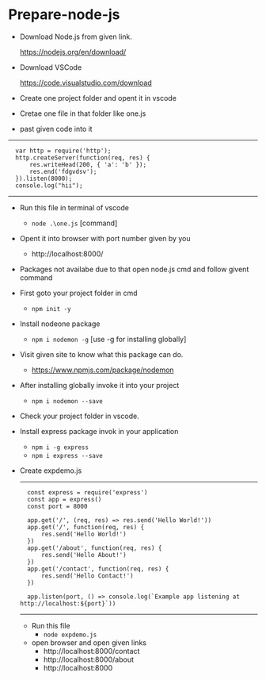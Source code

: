 # Prepare-node-js

- Download Node.js from given link.
  
  https://nodejs.org/en/download/

- Download VSCode

  https://code.visualstudio.com/download

- Create one project folder and opent it in vscode
- Cretae one file in that folder like one.js
- past given code into it 
***
      var http = require('http');
      http.createServer(function(req, res) {
          res.writeHead(200, { 'a': 'b' });
          res.end('fdgvdsv');
      }).listen(8000);
      console.log("hii");
***
- Run this file in terminal of vscode
  - `node .\one.js` [command]
- Opent it into browser with port number given by you
  - http://localhost:8000/
  
- Packages not availabe due to that open node.js cmd and follow givent command
- First goto your project folder in cmd
    - `npm init -y`

- Install nodeone package
  - `npm i nodemon -g` [use -g for installing globally]
- Visit given site to know what this package can do.
  - https://www.npmjs.com/package/nodemon
- After installing globally invoke it into your project
  - `npm i nodemon --save`
- Check your project folder in vscode.

- Install express package invok in your application
  - `npm i -g express`
  - `npm i express --save`
  
- Create expdemo.js
    ***
        const express = require('express')
        const app = express()
        const port = 8000

        app.get('/', (req, res) => res.send('Hello World!'))
        app.get('/', function(req, res) {
            res.send('Hello World!')
        })
        app.get('/about', function(req, res) {
            res.send('Hello About!')
        })
        app.get('/contact', function(req, res) {
            res.send('Hello Contact!')
        })

        app.listen(port, () => console.log(`Example app listening at http://localhost:${port}`))
    ***
  - Run this file 
    - `node expdemo.js`
  - open browser and open given links
    - http://localhost:8000/contact
    - http://localhost:8000/about
    - http://localhost:8000
